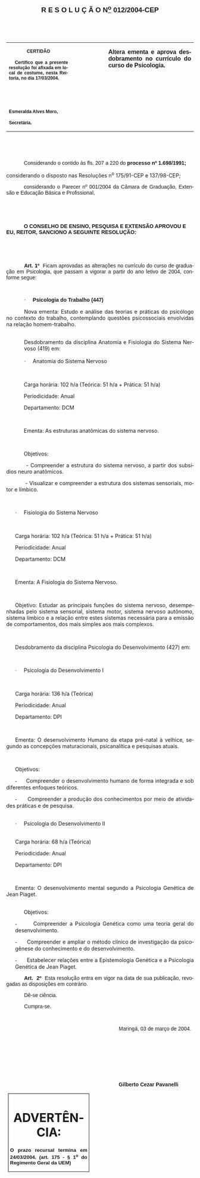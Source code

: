 <body lang=PT-BR style='tab-interval:35.45pt'>

<div class=Section1>

<p class=MsoNormal align=center style='text-align:center'><b style='mso-bidi-font-weight:
normal'><span style='font-size:14.0pt;mso-bidi-font-size:12.0pt;font-family:
Arial;mso-bidi-font-family:"Times New Roman"'><![if !supportEmptyParas]>&nbsp;<![endif]><o:p></o:p></span></b></p>

<p class=MsoNormal align=center style='text-align:center'><b style='mso-bidi-font-weight:
normal'><span style='font-size:14.0pt;mso-bidi-font-size:12.0pt;font-family:
Arial;mso-bidi-font-family:"Times New Roman"'>R E S O L U Ç Ã O N<u><sup>o</sup></u>
012/2004-CEP<o:p></o:p></span></b></p>

<p class=MsoNormal align=center style='text-align:center'><span
style='font-family:Arial;mso-bidi-font-family:"Times New Roman"'><![if !supportEmptyParas]>&nbsp;<![endif]><o:p></o:p></span></p>

<p class=MsoNormal align=center style='text-align:center'><span
style='font-family:Arial;mso-bidi-font-family:"Times New Roman"'><![if !supportEmptyParas]>&nbsp;<![endif]><o:p></o:p></span></p>

<table border=0 cellspacing=0 cellpadding=0 style='border-collapse:collapse;
 mso-padding-alt:0cm 5.4pt 0cm 5.4pt'>
 <tr>
  <td width=196 valign=top style='width:147.15pt;padding:0cm 5.4pt 0cm 5.4pt'>
  <p class=MsoNormal align=center style='text-align:center'><b
  style='mso-bidi-font-weight:normal'><span style='font-size:9.0pt;mso-bidi-font-size:
  12.0pt;font-family:Arial;mso-bidi-font-family:"Times New Roman"'>CERTIDÃO<o:p></o:p></span></b></p>
  <p class=MsoNormal style='text-align:justify'><b style='mso-bidi-font-weight:
  normal'><span style='font-size:9.0pt;mso-bidi-font-size:12.0pt;font-family:
  Arial;mso-bidi-font-family:"Times New Roman"'><span style="mso-spacerun:
  yes">   </span>Certifico que a presente resolução foi afixada em local de
  costume, nesta Reitoria, no dia 17/03/2004.<o:p></o:p></span></b></p>
  <p class=MsoNormal style='text-align:justify'><b style='mso-bidi-font-weight:
  normal'><span style='font-size:9.0pt;mso-bidi-font-size:12.0pt;font-family:
  Arial;mso-bidi-font-family:"Times New Roman"'><![if !supportEmptyParas]>&nbsp;<![endif]><o:p></o:p></span></b></p>
  <p class=MsoNormal style='text-align:justify'><b style='mso-bidi-font-weight:
  normal'><span style='font-size:9.0pt;mso-bidi-font-size:12.0pt;font-family:
  Arial;mso-bidi-font-family:"Times New Roman"'><![if !supportEmptyParas]>&nbsp;<![endif]><o:p></o:p></span></b></p>
  <p class=MsoNormal style='mso-pagination:none;layout-grid-mode:char'><b
  style='mso-bidi-font-weight:normal'><span style='font-size:9.0pt;mso-bidi-font-size:
  12.0pt;font-family:Arial;mso-bidi-font-family:"Times New Roman"'>Esmeralda
  Alves Moro,<o:p></o:p></span></b></p>
  <p class=MsoNormal><b style='mso-bidi-font-weight:normal'><span
  style='font-size:9.0pt;mso-bidi-font-size:12.0pt;font-family:Arial;
  mso-bidi-font-family:"Times New Roman";layout-grid-mode:line'>Secretária.</span></b><b
  style='mso-bidi-font-weight:normal'><span style='font-size:9.0pt;mso-bidi-font-size:
  12.0pt;font-family:Arial;mso-bidi-font-family:"Times New Roman"'><o:p></o:p></span></b></p>
  </td>
  <td width=111 valign=top style='width:83.25pt;padding:0cm 5.4pt 0cm 5.4pt'>
  <p class=MsoNormal style='margin-right:-5.4pt'><![if !supportEmptyParas]>&nbsp;<![endif]><span
  style='font-size:11.0pt;mso-bidi-font-size:12.0pt;font-family:Arial;
  mso-bidi-font-family:"Times New Roman"'><o:p></o:p></span></p>
  </td>
  <td width=288 valign=top style='width:216.0pt;padding:0cm 5.4pt 0cm 5.4pt'>
  <p class=MsoNormal style='text-align:justify'><b style='mso-bidi-font-weight:
  normal'><span style='font-family:Arial;mso-bidi-font-family:"Times New Roman";
  letter-spacing:-.1pt'>Altera ementa e aprova desdobramento no currículo do
  curso de Psicologia.<o:p></o:p></span></b></p>
  </td>
 </tr>
</table>

<p class=BodyText21><span style='font-family:Arial;mso-bidi-font-family:"Times New Roman"'><![if !supportEmptyParas]>&nbsp;<![endif]><o:p></o:p></span></p>

<p class=BodyText21><span style='font-family:Arial;mso-bidi-font-family:"Times New Roman"'><![if !supportEmptyParas]>&nbsp;<![endif]><o:p></o:p></span></p>

<p class=MsoNormal style='text-align:justify;text-indent:35.4pt'><span
style='font-family:Arial;mso-bidi-font-family:"Times New Roman"'>Considerando o
contido às fls. 207 a 220 do <b style='mso-bidi-font-weight:normal'>processo nº
1.698/1991;</b><o:p></o:p></span></p>

<p class=MsoBodyTextIndent2>considerando o disposto nas Resoluções n<sup>o</sup>
175/91-CEP e 137/98-CEP;</p>

<p class=MsoNormal style='text-align:justify;text-indent:35.4pt'><span
style='font-family:Arial;mso-bidi-font-family:"Times New Roman"'>considerando o
Parecer nº 001/2004 da Câmara de Graduação, Extensão e Educação Básica e
Profissional,<o:p></o:p></span></p>

<p class=MsoNormal style='text-align:justify;text-indent:35.4pt'><span
style='font-family:Arial;mso-bidi-font-family:"Times New Roman"'><![if !supportEmptyParas]>&nbsp;<![endif]><o:p></o:p></span></p>

<p class=BodyText21 style='mso-pagination:none'><span style='font-family:Arial;
mso-bidi-font-family:"Times New Roman";layout-grid-mode:line'><![if !supportEmptyParas]>&nbsp;<![endif]><o:p></o:p></span></p>

<p class=BodyText21 style='text-indent:35.4pt;mso-pagination:none'><b
style='mso-bidi-font-weight:normal'><span style='font-family:Arial;mso-bidi-font-family:
"Times New Roman"'>O CONSELHO DE ENSINO, PESQUISA E EXTENSÃO APROVOU E EU,
REITOR, SANCIONO A SEGUINTE RESOLUÇÃO:</span></b><span style='font-family:Arial;
mso-bidi-font-family:"Times New Roman";layout-grid-mode:line'><o:p></o:p></span></p>

<p class=DefinitionTerm><span style='font-family:Arial;mso-bidi-font-family:
"Times New Roman"'><![if !supportEmptyParas]>&nbsp;<![endif]><o:p></o:p></span></p>

<p class=MsoNormal style='text-align:justify'><b style='mso-bidi-font-weight:
normal'><span style='font-family:Arial;mso-bidi-font-family:"Times New Roman"'><![if !supportEmptyParas]>&nbsp;<![endif]><o:p></o:p></span></b></p>

<p class=MsoNormal style='text-align:justify;text-indent:36.0pt'><b
style='mso-bidi-font-weight:normal'><span style='font-family:Arial;mso-bidi-font-family:
"Times New Roman"'>Art. 1º</span></b><span style='font-family:Arial;mso-bidi-font-family:
"Times New Roman"'><span style="mso-spacerun: yes">  </span>Ficam aprovadas as
alterações no currículo do curso de graduação em Psicologia, que passam a
vigorar a partir do ano letivo de 2004, conforme segue:<o:p></o:p></span></p>

<p class=MsoNormal style='text-align:justify;text-indent:36.0pt'><span
style='font-family:Arial;mso-bidi-font-family:"Times New Roman"'><span
style="mso-spacerun: yes"> </span><o:p></o:p></span></p>

<p class=MsoNormal style='margin-left:0cm;text-align:justify;text-indent:36.0pt;
mso-list:l79 level1 lfo381;tab-stops:list 36.0pt left 54.0pt'><![if !supportLists]><span
style='font-family:Symbol;mso-bidi-font-weight:bold'>·<span style='font:7.0pt "Times New Roman"'>&nbsp;&nbsp;&nbsp;&nbsp;&nbsp;&nbsp;&nbsp;
</span></span><![endif]><b><span style='font-family:Arial;mso-bidi-font-family:
"Times New Roman"'>Psicologia do Trabalho (447)<o:p></o:p></span></b></p>

<p class=MsoTitle style='text-align:justify;text-indent:36.0pt'><span
style='text-decoration:none;text-underline:none'>Nova ementa</span><span
style='font-weight:normal;mso-bidi-font-weight:bold;text-decoration:none;
text-underline:none'>: </span><span style='mso-bidi-font-family:Arial;
font-weight:normal;mso-bidi-font-weight:bold;text-decoration:none;text-underline:
none'>Estudo e análise das teorias e práticas do psicólogo no contexto do
trabalho, contemplando questões psicossociais envolvidas na relação
homem-trabalho.<o:p></o:p></span></p>

<p class=MsoTitle style='margin-top:0cm;margin-right:-.05pt;margin-bottom:0cm;
margin-left:36.0pt;margin-bottom:.0001pt;text-align:justify;mso-outline-level:
1'><span style='mso-bidi-font-family:Arial;text-decoration:none;text-underline:
none'><![if !supportEmptyParas]>&nbsp;<![endif]><o:p></o:p></span></p>

<p class=MsoTitle style='margin-top:0cm;margin-right:-.05pt;margin-bottom:0cm;
margin-left:36.0pt;margin-bottom:.0001pt;text-align:justify;mso-outline-level:
1'><span style='mso-bidi-font-family:Arial;text-decoration:none;text-underline:
none'>Desdobramento da disciplina Anatomia e Fisiologia do Sistema Nervoso
(419) em:<o:p></o:p></span></p>

<p class=MsoTitle style='margin-top:0cm;margin-right:-.05pt;margin-bottom:0cm;
margin-left:36.0pt;margin-bottom:.0001pt;text-align:justify;mso-outline-level:
1'><span style='mso-bidi-font-family:Arial;text-decoration:none;text-underline:
none'><![if !supportEmptyParas]>&nbsp;<![endif]><o:p></o:p></span></p>

<p class=MsoTitle style='margin-top:0cm;margin-right:-.05pt;margin-bottom:0cm;
margin-left:72.0pt;margin-bottom:.0001pt;text-align:justify;text-indent:-36.0pt;
mso-outline-level:1;mso-list:l79 level1 lfo381;tab-stops:list 54.0pt'><![if !supportLists]><span
style='font-family:Symbol;mso-bidi-font-family:Arial;font-weight:normal;
text-decoration:none;text-underline:none'>·<span style='font:7.0pt "Times New Roman"'>&nbsp;&nbsp;&nbsp;&nbsp;&nbsp;&nbsp;&nbsp;
</span></span><![endif]><span style='mso-bidi-font-family:Arial;text-decoration:
none;text-underline:none'>Anatomia do Sistema Nervoso<o:p></o:p></span></p>

<p class=MsoTitle style='margin-right:-.05pt;text-align:justify;mso-outline-level:
1'><span style='mso-bidi-font-family:Arial;text-decoration:none;text-underline:
none'><![if !supportEmptyParas]>&nbsp;<![endif]><o:p></o:p></span></p>

<p class=MsoTitle style='margin-right:-.05pt;text-align:justify;text-indent:
35.45pt'><span style='mso-bidi-font-family:Arial;font-weight:normal;mso-bidi-font-weight:
bold;text-decoration:none;text-underline:none'>Carga horária: 102 h/a (Teórica:
51 h/a + Prática: 51 h/a)<o:p></o:p></span></p>

<p class=MsoTitle style='margin-right:-.05pt;text-align:justify;text-indent:
35.45pt'><span style='mso-bidi-font-family:Arial;font-weight:normal;mso-bidi-font-weight:
bold;text-decoration:none;text-underline:none'>Periodicidade: Anual<o:p></o:p></span></p>

<p class=MsoTitle style='margin-right:-.05pt;text-align:justify;text-indent:
35.45pt'><span style='mso-bidi-font-family:Arial;font-weight:normal;mso-bidi-font-weight:
bold;text-decoration:none;text-underline:none'>Departamento: DCM <o:p></o:p></span></p>

<p class=MsoTitle style='text-align:justify;text-indent:35.45pt'><span
style='mso-bidi-font-family:Arial;mso-bidi-font-weight:bold;text-decoration:
none;text-underline:none'><![if !supportEmptyParas]>&nbsp;<![endif]><o:p></o:p></span></p>

<p class=MsoTitle style='text-align:justify;text-indent:35.45pt'><span
style='mso-bidi-font-family:Arial;mso-bidi-font-weight:bold;text-decoration:
none;text-underline:none'>Ementa:</span><span style='mso-bidi-font-family:Arial;
text-decoration:none;text-underline:none'> </span><span style='mso-bidi-font-family:
Arial;font-weight:normal;mso-bidi-font-weight:bold;text-decoration:none;
text-underline:none'>As estruturas anatômicas do sistema nervoso.<o:p></o:p></span></p>

<p class=MsoTitle style='text-align:justify;text-indent:35.45pt'><span
style='mso-bidi-font-family:Arial;text-decoration:none;text-underline:none'><![if !supportEmptyParas]>&nbsp;<![endif]><o:p></o:p></span></p>

<p class=MsoTitle style='margin-top:0cm;margin-right:-.05pt;margin-bottom:0cm;
margin-left:42.55pt;margin-bottom:.0001pt;text-align:justify;text-indent:-7.1pt'><span
style='mso-bidi-font-family:Arial;mso-bidi-font-weight:bold;text-decoration:
none;text-underline:none'>Objetivos</span><span style='mso-bidi-font-family:
Arial;font-weight:normal;text-decoration:none;text-underline:none'>:<o:p></o:p></span></p>

<p class=MsoTitle style='margin-right:-.05pt;text-align:justify;text-indent:
36.0pt'><span style='mso-bidi-font-family:Arial;font-weight:normal;mso-bidi-font-weight:
bold;text-decoration:none;text-underline:none'><span style="mso-spacerun:
yes"> </span>- Compreender a estrutura do sistema nervoso, a partir dos
subsídios neuro anatômicos.<o:p></o:p></span></p>

<p class=MsoTitle style='margin-right:-.05pt;text-align:justify;text-indent:
38.45pt'><span style='mso-bidi-font-family:Arial;font-weight:normal;mso-bidi-font-weight:
bold;text-decoration:none;text-underline:none'>- Visualizar e compreender a
estrutura dos sistemas sensoriais, motor e límbico. <o:p></o:p></span></p>

<p class=MsoTitle style='margin-right:2.85pt;text-align:justify;mso-outline-level:
1'><span style='mso-bidi-font-family:Arial;text-decoration:none;text-underline:
none'><span style='mso-tab-count:5'>                                                           </span><o:p></o:p></span></p>

<p class=MsoTitle style='margin-left:0cm;text-align:justify;text-indent:17.85pt;
mso-outline-level:1;mso-list:l277 level1 lfo378;tab-stops:list 18.0pt'><![if !supportLists]><span
style='font-family:Symbol;mso-bidi-font-family:Arial;font-weight:normal;
text-decoration:none;text-underline:none'>·<span style='font:7.0pt "Times New Roman"'>&nbsp;&nbsp;&nbsp;&nbsp;&nbsp;&nbsp;&nbsp;
</span></span><![endif]><span style='mso-bidi-font-family:Arial;text-decoration:
none;text-underline:none'>Fisiologia do Sistema Nervoso<o:p></o:p></span></p>

<p class=MsoTitle style='text-align:justify;text-indent:17.85pt;mso-outline-level:
1'><span style='mso-bidi-font-family:Arial;text-decoration:none;text-underline:
none'><![if !supportEmptyParas]>&nbsp;<![endif]><o:p></o:p></span></p>

<p class=MsoTitle style='text-align:justify;text-indent:17.85pt'><span
style='mso-bidi-font-family:Arial;font-weight:normal;mso-bidi-font-weight:bold;
text-decoration:none;text-underline:none'>Carga horária: 102 h/a (Teórica: 51
h/a + Prática: 51 h/a)<o:p></o:p></span></p>

<p class=MsoTitle style='text-align:justify;text-indent:17.85pt'><span
style='mso-bidi-font-family:Arial;font-weight:normal;mso-bidi-font-weight:bold;
text-decoration:none;text-underline:none'>Periodicidade: Anual<o:p></o:p></span></p>

<p class=MsoTitle style='text-align:justify;text-indent:17.85pt'><span
style='mso-bidi-font-family:Arial;font-weight:normal;mso-bidi-font-weight:bold;
text-decoration:none;text-underline:none'>Departamento: DCM <o:p></o:p></span></p>

<p class=MsoTitle style='text-align:justify;text-indent:17.85pt'><span
style='mso-bidi-font-family:Arial;mso-bidi-font-weight:bold;text-decoration:
none;text-underline:none'><![if !supportEmptyParas]>&nbsp;<![endif]><o:p></o:p></span></p>

<p class=MsoTitle style='text-align:justify;text-indent:17.85pt'><span
style='mso-bidi-font-family:Arial;mso-bidi-font-weight:bold;text-decoration:
none;text-underline:none'>Ementa</span><span style='mso-bidi-font-family:Arial;
font-weight:normal;text-decoration:none;text-underline:none'>: A <span
style='mso-bidi-font-weight:bold'>Fisiologia do Sistema Nervoso.<o:p></o:p></span></span></p>

<p class=MsoTitle style='text-align:justify;text-indent:17.85pt'><span
style='mso-bidi-font-family:Arial;font-weight:normal;mso-bidi-font-weight:bold;
text-decoration:none;text-underline:none'><![if !supportEmptyParas]>&nbsp;<![endif]><o:p></o:p></span></p>

<p class=MsoTitle style='text-align:justify;text-indent:17.85pt'><span
style='mso-bidi-font-family:Arial;text-decoration:none;text-underline:none'>Objetivo</span><span
style='mso-bidi-font-family:Arial;font-weight:normal;mso-bidi-font-weight:bold;
text-decoration:none;text-underline:none'>: Estudar as principais funções do
sistema nervoso, desempenhadas pelo sistema sensorial, sistema motor, sistema
nervoso autônomo, sistema límbico e a relação entre estes sistemas necessária
para a emissão de comportamentos, dos mais simples aos mais complexos.<o:p></o:p></span></p>

<p class=MsoTitle style='text-align:justify;text-indent:17.85pt;mso-outline-level:
1'><span style='mso-bidi-font-family:Arial;text-decoration:none;text-underline:
none'><![if !supportEmptyParas]>&nbsp;<![endif]><o:p></o:p></span></p>

<p class=MsoTitle style='text-align:justify;text-indent:17.85pt;mso-outline-level:
1'><span style='mso-bidi-font-family:Arial;text-decoration:none;text-underline:
none'>Desdobramento da disciplina Psicologia do Desenvolvimento (427) em</span><span
style='mso-bidi-font-family:Arial;font-weight:normal;mso-bidi-font-weight:bold;
text-decoration:none;text-underline:none'>:<o:p></o:p></span></p>

<p class=MsoTitle style='text-align:justify;text-indent:17.85pt;mso-outline-level:
1'><span style='mso-bidi-font-family:Arial;font-weight:normal;mso-bidi-font-weight:
bold;text-decoration:none;text-underline:none'><![if !supportEmptyParas]>&nbsp;<![endif]><o:p></o:p></span></p>

<p class=MsoTitle style='margin-left:0cm;text-align:justify;text-indent:17.85pt;
mso-outline-level:1;mso-list:l183 level1 lfo379;tab-stops:list 18.0pt'><![if !supportLists]><span
style='font-family:Symbol;mso-bidi-font-family:Arial;font-weight:normal;
text-decoration:none;text-underline:none'>·<span style='font:7.0pt "Times New Roman"'>&nbsp;&nbsp;&nbsp;&nbsp;&nbsp;&nbsp;&nbsp;
</span></span><![endif]><span style='mso-bidi-font-family:Arial;text-decoration:
none;text-underline:none'>Psicologia do Desenvolvimento I<o:p></o:p></span></p>

<p class=MsoTitle style='margin-top:0cm;margin-right:-.05pt;margin-bottom:0cm;
margin-left:42.55pt;margin-bottom:.0001pt;text-align:justify'><span
style='mso-bidi-font-family:Arial;text-decoration:none;text-underline:none'><![if !supportEmptyParas]>&nbsp;<![endif]><o:p></o:p></span></p>

<p class=MsoTitle style='margin-right:-.05pt;text-align:justify;text-indent:
18.0pt'><span style='mso-bidi-font-family:Arial;font-weight:normal;mso-bidi-font-weight:
bold;text-decoration:none;text-underline:none'>Carga horária: 136 h/a (Teórica)<o:p></o:p></span></p>

<p class=MsoTitle style='margin-right:-.05pt;text-align:justify;text-indent:
18.0pt'><span style='mso-bidi-font-family:Arial;font-weight:normal;mso-bidi-font-weight:
bold;text-decoration:none;text-underline:none'>Periodicidade: Anual<o:p></o:p></span></p>

<p class=MsoTitle style='margin-right:-.05pt;text-align:justify;text-indent:
18.0pt'><span style='mso-bidi-font-family:Arial;font-weight:normal;mso-bidi-font-weight:
bold;text-decoration:none;text-underline:none'>Departamento: DPI <o:p></o:p></span></p>

<p class=MsoTitle style='margin-top:0cm;margin-right:-.05pt;margin-bottom:0cm;
margin-left:42.55pt;margin-bottom:.0001pt;text-align:justify'><span
style='mso-bidi-font-family:Arial;font-weight:normal;mso-bidi-font-weight:bold;
text-decoration:none;text-underline:none'><![if !supportEmptyParas]>&nbsp;<![endif]><o:p></o:p></span></p>

<p class=MsoTitle style='text-align:justify;text-indent:18.0pt'><span
style='mso-bidi-font-family:Arial;text-decoration:none;text-underline:none'>Ementa</span><span
style='mso-bidi-font-family:Arial;font-weight:normal;mso-bidi-font-weight:bold;
text-decoration:none;text-underline:none'>: O desenvolvimento Humano da etapa
pré-natal à velhice, segundo as concepções maturacionais, psicanalítica e
pesquisas atuais.<o:p></o:p></span></p>

<p class=MsoTitle style='text-align:justify;text-indent:35.45pt'><span
style='mso-bidi-font-family:Arial;text-decoration:none;text-underline:none'><![if !supportEmptyParas]>&nbsp;<![endif]><o:p></o:p></span></p>

<p class=MsoTitle style='margin-top:0cm;margin-right:-.05pt;margin-bottom:0cm;
margin-left:63.8pt;margin-bottom:.0001pt;text-align:justify;text-indent:-45.8pt'><span
style='mso-bidi-font-family:Arial;mso-bidi-font-weight:bold;text-decoration:
none;text-underline:none'>Objetivos</span><span style='mso-bidi-font-family:
Arial;font-weight:normal;text-decoration:none;text-underline:none'>: <o:p></o:p></span></p>

<p class=MsoTitle style='margin-left:0cm;text-align:justify;text-indent:17.85pt;
mso-outline-level:1;mso-list:l228 level1 lfo377;tab-stops:list 18.0pt'><![if !supportLists]><span
style='font-family:"Times New Roman";mso-bidi-font-family:Arial;font-weight:
normal;mso-bidi-font-weight:bold;text-decoration:none;text-underline:none'>-<span
style='font:7.0pt "Times New Roman"'>&nbsp;&nbsp;&nbsp;&nbsp;&nbsp;&nbsp;&nbsp;&nbsp;
</span></span><![endif]><span style='mso-bidi-font-family:Arial;font-weight:
normal;mso-bidi-font-weight:bold;text-decoration:none;text-underline:none'>Compreender
o desenvolvimento humano de forma integrada e sob diferentes enfoques teóricos.<o:p></o:p></span></p>

<p class=MsoTitle style='margin-left:0cm;text-align:justify;text-indent:17.85pt;
mso-outline-level:1;mso-list:l228 level1 lfo377;tab-stops:list 18.0pt'><![if !supportLists]><span
style='font-family:"Times New Roman";mso-bidi-font-family:Arial;font-weight:
normal;mso-bidi-font-weight:bold;text-decoration:none;text-underline:none'>-<span
style='font:7.0pt "Times New Roman"'>&nbsp;&nbsp;&nbsp;&nbsp;&nbsp;&nbsp;&nbsp;&nbsp;
</span></span><![endif]><span style='mso-bidi-font-family:Arial;font-weight:
normal;mso-bidi-font-weight:bold;text-decoration:none;text-underline:none'>Compreender
a produção dos conhecimentos por meio de atividades práticas e de pesquisa.<o:p></o:p></span></p>

<p class=MsoTitle style='margin-top:0cm;margin-right:-.05pt;margin-bottom:0cm;
margin-left:42.55pt;margin-bottom:.0001pt;text-align:justify'><span
style='mso-bidi-font-family:Arial;text-decoration:none;text-underline:none'><![if !supportEmptyParas]>&nbsp;<![endif]><o:p></o:p></span></p>

<p class=MsoTitle style='margin-top:0cm;margin-right:-.05pt;margin-bottom:0cm;
margin-left:18.0pt;margin-bottom:.0001pt;text-align:justify;text-indent:0cm;
mso-outline-level:1;mso-list:l116 level1 lfo380;tab-stops:list 36.0pt'><![if !supportLists]><span
style='font-family:Symbol;mso-bidi-font-family:Arial;font-weight:normal;
text-decoration:none;text-underline:none'>·<span style='font:7.0pt "Times New Roman"'>&nbsp;&nbsp;&nbsp;&nbsp;&nbsp;&nbsp;&nbsp;
</span></span><![endif]><span style='mso-bidi-font-family:Arial;text-decoration:
none;text-underline:none'>Psicologia do Desenvolvimento II<o:p></o:p></span></p>

<p class=MsoTitle style='margin-top:0cm;margin-right:-.05pt;margin-bottom:0cm;
margin-left:42.55pt;margin-bottom:.0001pt;text-align:justify'><span
style='mso-bidi-font-family:Arial;text-decoration:none;text-underline:none'><![if !supportEmptyParas]>&nbsp;<![endif]><o:p></o:p></span></p>

<p class=MsoTitle style='margin-right:-.05pt;text-align:justify;text-indent:
18.0pt'><span style='mso-bidi-font-family:Arial;font-weight:normal;mso-bidi-font-weight:
bold;text-decoration:none;text-underline:none'>Carga horária: 68 h/a (Teórica)<o:p></o:p></span></p>

<p class=MsoTitle style='margin-right:-.05pt;text-align:justify;text-indent:
18.0pt'><span style='mso-bidi-font-family:Arial;font-weight:normal;mso-bidi-font-weight:
bold;text-decoration:none;text-underline:none'>Periodicidade: Anual<o:p></o:p></span></p>

<p class=MsoTitle style='margin-right:-.05pt;text-align:justify;text-indent:
18.0pt'><span style='mso-bidi-font-family:Arial;font-weight:normal;mso-bidi-font-weight:
bold;text-decoration:none;text-underline:none'>Departamento: DPI <o:p></o:p></span></p>

<p class=MsoTitle style='margin-top:0cm;margin-right:-.05pt;margin-bottom:0cm;
margin-left:42.55pt;margin-bottom:.0001pt;text-align:justify'><span
style='mso-bidi-font-family:Arial;text-decoration:none;text-underline:none'><![if !supportEmptyParas]>&nbsp;<![endif]><o:p></o:p></span></p>

<p class=MsoTitle style='text-align:justify;text-indent:18.0pt'><span
style='mso-bidi-font-family:Arial;mso-bidi-font-weight:bold;text-decoration:
none;text-underline:none'>Ementa</span><span style='mso-bidi-font-family:Arial;
font-weight:normal;text-decoration:none;text-underline:none'>: <span
style='mso-bidi-font-weight:bold'>O desenvolvimento mental segundo a Psicologia
Genética de Jean Piaget.<o:p></o:p></span></span></p>

<p class=MsoTitle style='margin-top:0cm;margin-right:-.05pt;margin-bottom:0cm;
margin-left:106.35pt;margin-bottom:.0001pt;text-align:justify;text-indent:-106.35pt'><span
style='mso-bidi-font-family:Arial'><![if !supportEmptyParas]>&nbsp;<![endif]><o:p></o:p></span></p>

<p class=MsoTitle style='margin-top:0cm;margin-right:-.05pt;margin-bottom:0cm;
margin-left:45.8pt;margin-bottom:.0001pt;text-align:justify;text-indent:-10.35pt'><span
style='mso-bidi-font-family:Arial;mso-bidi-font-weight:bold;text-decoration:
none;text-underline:none'>Objetivos</span><span style='mso-bidi-font-family:
Arial;font-weight:normal;text-decoration:none;text-underline:none'>: <o:p></o:p></span></p>

<p class=MsoTitle style='margin-left:18.0pt;text-align:justify;text-indent:
0cm;mso-outline-level:1;mso-list:l228 level1 lfo377;tab-stops:list 36.0pt'><![if !supportLists]><span
style='font-family:"Times New Roman";mso-bidi-font-family:Arial;font-weight:
normal;mso-bidi-font-weight:bold;text-decoration:none;text-underline:none'>-<span
style='font:7.0pt "Times New Roman"'>&nbsp;&nbsp;&nbsp;&nbsp;&nbsp;&nbsp;&nbsp;&nbsp;
</span></span><![endif]><span style='mso-bidi-font-family:Arial;font-weight:
normal;mso-bidi-font-weight:bold;text-decoration:none;text-underline:none'>Compreender
a Psicologia Genética como uma teoria geral do desenvolvimento.<o:p></o:p></span></p>

<p class=MsoTitle style='margin-left:18.0pt;text-align:justify;text-indent:
0cm;mso-outline-level:1;mso-list:l228 level1 lfo377;tab-stops:list 36.0pt'><![if !supportLists]><span
style='font-family:"Times New Roman";mso-bidi-font-family:Arial;font-weight:
normal;mso-bidi-font-weight:bold;text-decoration:none;text-underline:none'>-<span
style='font:7.0pt "Times New Roman"'>&nbsp;&nbsp;&nbsp;&nbsp;&nbsp;&nbsp;&nbsp;&nbsp;
</span></span><![endif]><span style='mso-bidi-font-family:Arial;font-weight:
normal;mso-bidi-font-weight:bold;text-decoration:none;text-underline:none'>Compreender
e ampliar o método clínico de investigação da psicogênese do conhecimento e do
desenvolvimento.<o:p></o:p></span></p>

<p class=MsoTitle style='margin-left:18.0pt;text-align:justify;text-indent:
0cm;mso-outline-level:1;mso-list:l228 level1 lfo377;tab-stops:list 36.0pt'><![if !supportLists]><span
style='font-family:"Times New Roman";mso-bidi-font-family:Arial;font-weight:
normal;mso-bidi-font-weight:bold;text-decoration:none;text-underline:none'>-<span
style='font:7.0pt "Times New Roman"'>&nbsp;&nbsp;&nbsp;&nbsp;&nbsp;&nbsp;&nbsp;&nbsp;
</span></span><![endif]><span style='mso-bidi-font-family:Arial;font-weight:
normal;mso-bidi-font-weight:bold;text-decoration:none;text-underline:none'>Estabelecer
relações entre a Epistemologia Genética e a Psicologia Genética de Jean Piaget.<o:p></o:p></span></p>

<p class=MsoNormal style='text-align:justify;text-indent:36.0pt'><b
style='mso-bidi-font-weight:normal'><span style='font-family:Arial;mso-bidi-font-family:
"Times New Roman"'>Art.<span style="mso-spacerun: yes">  </span>2º<span
style="mso-spacerun: yes">  </span></span></b><span style='font-family:Arial;
mso-bidi-font-family:"Times New Roman"'>Esta resolução entra em vigor na data
de sua publicação, revogadas as disposições em contrário.<o:p></o:p></span></p>

<p class=MsoNormal style='text-align:justify;text-indent:36.0pt'><span
style='font-family:Arial;mso-bidi-font-family:"Times New Roman"'>Dê-se ciência.<o:p></o:p></span></p>

<p class=MsoNormal style='text-align:justify;text-indent:36.0pt;tab-stops:308.25pt'><span
style='font-family:Arial;mso-bidi-font-family:"Times New Roman"'>Cumpra-se.<span
style='mso-tab-count:1'>                                                                      </span><o:p></o:p></span></p>

<p class=MsoNormal style='text-align:justify;text-indent:8.0cm'><span
style='font-family:Arial;mso-bidi-font-family:"Times New Roman"'><![if !supportEmptyParas]>&nbsp;<![endif]><o:p></o:p></span></p>

<p class=MsoNormal style='text-align:justify;text-indent:8.0cm'><span
style='font-family:Arial;mso-bidi-font-family:"Times New Roman"'>Maringá, 03 de
março de 2004.<o:p></o:p></span></p>

<p class=MsoNormal style='text-align:justify;text-indent:241.0pt'><span
style='font-family:Arial;mso-bidi-font-family:"Times New Roman"'><![if !supportEmptyParas]>&nbsp;<![endif]><o:p></o:p></span></p>

<p class=MsoNormal style='text-align:justify;text-indent:241.0pt'><span
style='font-family:Arial;mso-bidi-font-family:"Times New Roman"'><![if !supportEmptyParas]>&nbsp;<![endif]><o:p></o:p></span></p>

<p class=MsoNormal style='text-align:justify;text-indent:241.0pt;tab-stops:
234.0pt 279.0pt'><span style='font-family:Arial;mso-bidi-font-family:"Times New Roman"'><![if !supportEmptyParas]>&nbsp;<![endif]><o:p></o:p></span></p>

<p class=MsoNormal style='text-align:justify;text-indent:241.0pt;tab-stops:
234.0pt 279.0pt'><span style='font-family:Arial;mso-bidi-font-family:"Times New Roman"'><![if !supportEmptyParas]>&nbsp;<![endif]><o:p></o:p></span></p>

<p class=MsoNormal style='text-align:justify;text-indent:8.0cm'><b
style='mso-bidi-font-weight:normal'><span style='font-family:Arial;mso-bidi-font-family:
"Times New Roman"'>Gilberto Cezar Pavanelli<o:p></o:p></span></b></p>

<table border=1 cellspacing=0 cellpadding=0 style='margin-left:3.5pt;
 border-collapse:collapse;border:none;mso-border-alt:solid windowtext .5pt;
 mso-padding-alt:0cm 3.5pt 0cm 3.5pt'>
 <tr>
  <td width=207 valign=top style='width:155.6pt;border:solid windowtext .5pt;
  padding:0cm 3.5pt 0cm 3.5pt'>
  <h1 align=center style='text-align:center'>ADVERTÊNCIA:</h1>
  <p class=MsoNormal style='text-align:justify'><b style='mso-bidi-font-weight:
  normal'><span style='font-size:10.0pt;mso-bidi-font-size:12.0pt;font-family:
  Arial;mso-bidi-font-family:"Times New Roman"'>O prazo recursal termina em 24/03/2004.
  (art. 175 - § 1<sup>o</sup> do Regimento Geral da UEM)</span></b><span
  style='font-size:10.0pt;mso-bidi-font-size:12.0pt;font-family:Arial;
  mso-bidi-font-family:"Times New Roman"'><o:p></o:p></span></p>
  </td>
 </tr>
</table>

<p class=DefinitionTerm align=right style='text-align:right;tab-stops:36.0pt'><![if !supportEmptyParas]>&nbsp;<![endif]><o:p></o:p></p>

</div>

</body>
